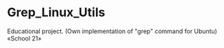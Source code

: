 # Grep_Linux_Utils
Educational project. (Own implementation of "grep" command for Ubuntu) «School 21»
